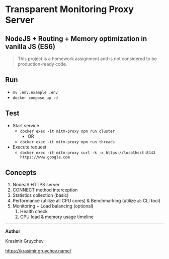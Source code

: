 # Transparent Monitoring Proxy Server
## NodeJS + Routing + Memory optimization in vanilla JS (ES6)

> This project is a homework assignment and is not considered to be production-ready code.

## Run
- `mv .env.example .env`
- `docker compose up -d`

## Test 
- Start service
  - `docker exec -it mitm-proxy npm run cluster`
    - OR 
  - `docker exec -it mitm-proxy npm run threads` 
- Execute request
  - `docker exec -it mitm-proxy curl -k -x https://localhost:8443 https://www.google.com`
  
## Concepts
1. NodeJS HTTPS server 
2. CONNECT method interception 
3. Statistics collection (basic)
4. Performance (utilize all CPU cores) & Benchmarking (utilize `ab` CLI tool)
5. Monitoring + Load balancing (optional)  
   1. Health check
   2. CPU load & memory usage timeline  

---

**Author**

Krasimir Gruychev

https://krasimir.gruychev.name/